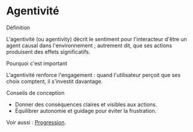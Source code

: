 # Agentivité

Définition

L'agentivité (ou agentivity) décrit le sentiment pour l'interacteur d'être un agent causal dans l'environnement ; autrement dit, que ses actions produisent des effets significatifs.

Pourquoi c'est important

L'agentivité renforce l'engagement : quand l'utilisateur perçoit que ses choix comptent, il s'investit davantage.

Conseils de conception

- Donner des conséquences claires et visibles aux actions.
- Équilibrer autonomie et guidage pour éviter la frustration.

Voir aussi : [Progression](../progression/).
